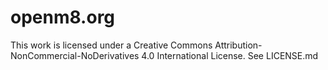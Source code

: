 # openm8.org
This work is licensed under a Creative Commons Attribution-NonCommercial-NoDerivatives 4.0 International License.
See LICENSE.md
